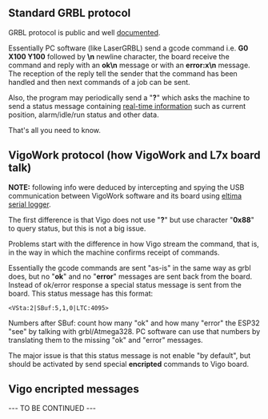## Standard GRBL protocol

GRBL protocol is public and well [documented](https://github.com/gnea/grbl/wiki/Grbl-v1.1-Interface).

Essentially PC software (like LaserGRBL) send a gcode command i.e. **G0 X100 Y100** followed by **\n** newline character, the board receive the command and reply with an **ok\n** message or with an **error:x\n** message. The reception of the reply tell the sender that the command has been handled and then next commands of a job can be sent.

Also, the program may periodically send a "**?**" which asks the machine to send a status message containing [real-time information](https://github.com/gnea/grbl/wiki/Grbl-v1.1-Interface#real-time-status-reports) such as current position, alarm/idle/run status and other data.

That's all you need to know.



## VigoWork protocol (how VigoWork and L7x board talk)

**NOTE:** following info were deduced by intercepting and spying the USB communication between VigoWork software and its board using [eltima serial logger](www.eltima.com/products/rs232-data-logger).

The first difference is that Vigo does not use "**?**" but use character "**0x88**" to query status, but this is not a big issue.

Problems start with the difference in how Vigo stream the command, that is, in the way in which the machine confirms receipt of commands.

Essentially the gcode commands are sent "as-is" in the same way as grbl does, but no "**ok**" and no "**error**" messages are sent back from the board. Instead of ok/error response a special status message is sent from the board. This status message has this format:

`<VSta:2|SBuf:5,1,0|LTC:4095>`

Numbers after SBuf: count how many "ok" and how many "error" the ESP32 "see" by talking with grbl/Atmega328.
PC software can use that numbers by translating them to the missing "ok" and "error" messages.

The major issue is that this status message is not enable "by default", but should be activated by send special **encripted** commands to Vigo board.

## Vigo encripted messages

--- TO BE CONTINUED ---






